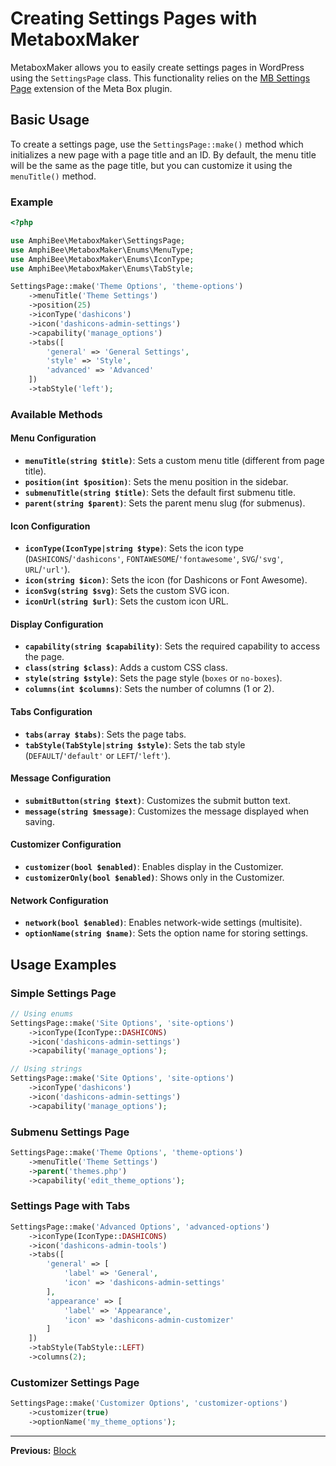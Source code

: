 # Creating Settings Pages with MetaboxMaker

MetaboxMaker allows you to easily create settings pages in WordPress using the `SettingsPage` class. This functionality relies on the [MB Settings Page](https://docs.metabox.io/extensions/mb-settings-page/) extension of the Meta Box plugin.

## Basic Usage

To create a settings page, use the `SettingsPage::make()` method which initializes a new page with a page title and an ID. By default, the menu title will be the same as the page title, but you can customize it using the `menuTitle()` method.

### Example

```php
<?php

use AmphiBee\MetaboxMaker\SettingsPage;
use AmphiBee\MetaboxMaker\Enums\MenuType;
use AmphiBee\MetaboxMaker\Enums\IconType;
use AmphiBee\MetaboxMaker\Enums\TabStyle;

SettingsPage::make('Theme Options', 'theme-options')
    ->menuTitle('Theme Settings')
    ->position(25)
    ->iconType('dashicons')
    ->icon('dashicons-admin-settings')
    ->capability('manage_options')
    ->tabs([
        'general' => 'General Settings',
        'style' => 'Style',
        'advanced' => 'Advanced'
    ])
    ->tabStyle('left');
```

### Available Methods

#### Menu Configuration

- **`menuTitle(string $title)`**: Sets a custom menu title (different from page title).
- **`position(int $position)`**: Sets the menu position in the sidebar.
- **`submenuTitle(string $title)`**: Sets the default first submenu title.
- **`parent(string $parent)`**: Sets the parent menu slug (for submenus).

#### Icon Configuration

- **`iconType(IconType|string $type)`**: Sets the icon type (`DASHICONS`/`'dashicons'`, `FONTAWESOME`/`'fontawesome'`, `SVG`/`'svg'`, `URL`/`'url'`).
- **`icon(string $icon)`**: Sets the icon (for Dashicons or Font Awesome).
- **`iconSvg(string $svg)`**: Sets the custom SVG icon.
- **`iconUrl(string $url)`**: Sets the custom icon URL.

#### Display Configuration

- **`capability(string $capability)`**: Sets the required capability to access the page.
- **`class(string $class)`**: Adds a custom CSS class.
- **`style(string $style)`**: Sets the page style (`boxes` or `no-boxes`).
- **`columns(int $columns)`**: Sets the number of columns (1 or 2).

#### Tabs Configuration

- **`tabs(array $tabs)`**: Sets the page tabs.
- **`tabStyle(TabStyle|string $style)`**: Sets the tab style (`DEFAULT`/`'default'` or `LEFT`/`'left'`).

#### Message Configuration

- **`submitButton(string $text)`**: Customizes the submit button text.
- **`message(string $message)`**: Customizes the message displayed when saving.

#### Customizer Configuration

- **`customizer(bool $enabled)`**: Enables display in the Customizer.
- **`customizerOnly(bool $enabled)`**: Shows only in the Customizer.

#### Network Configuration

- **`network(bool $enabled)`**: Enables network-wide settings (multisite).
- **`optionName(string $name)`**: Sets the option name for storing settings.

## Usage Examples

### Simple Settings Page

```php
// Using enums
SettingsPage::make('Site Options', 'site-options')
    ->iconType(IconType::DASHICONS)
    ->icon('dashicons-admin-settings')
    ->capability('manage_options');

// Using strings
SettingsPage::make('Site Options', 'site-options')
    ->iconType('dashicons')
    ->icon('dashicons-admin-settings')
    ->capability('manage_options');
```

### Submenu Settings Page

```php
SettingsPage::make('Theme Options', 'theme-options')
    ->menuTitle('Theme Settings')
    ->parent('themes.php')
    ->capability('edit_theme_options');
```

### Settings Page with Tabs

```php
SettingsPage::make('Advanced Options', 'advanced-options')
    ->iconType(IconType::DASHICONS)
    ->icon('dashicons-admin-tools')
    ->tabs([
        'general' => [
            'label' => 'General',
            'icon' => 'dashicons-admin-settings'
        ],
        'appearance' => [
            'label' => 'Appearance',
            'icon' => 'dashicons-admin-customizer'
        ]
    ])
    ->tabStyle(TabStyle::LEFT)
    ->columns(2);
```

### Customizer Settings Page

```php
SettingsPage::make('Customizer Options', 'customizer-options')
    ->customizer(true)
    ->optionName('my_theme_options');
```

---

**Previous:** [Block](Block.md) 
